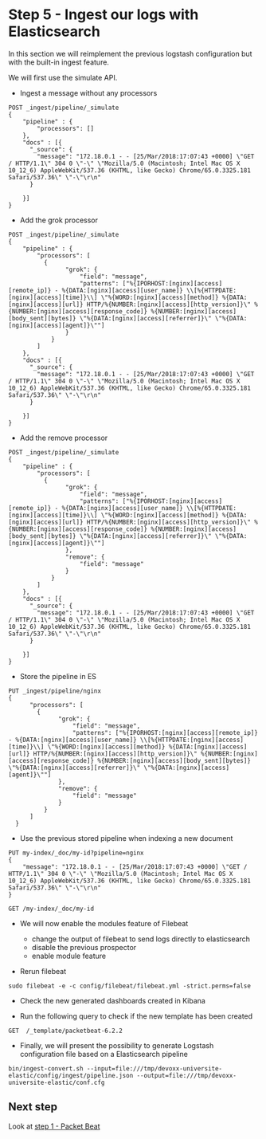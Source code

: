 # Step 5 - Ingest our logs with Elasticsearch

In this section we will reimplement the previous logstash configuration but with the built-in ingest feature.

We will first use the simulate API.

* Ingest a message without any processors

```shell
POST _ingest/pipeline/_simulate
{
    "pipeline" : {
        "processors": []
    },
    "docs" : [{
      "_source": {
        "message": "172.18.0.1 - - [25/Mar/2018:17:07:43 +0000] \"GET / HTTP/1.1\" 304 0 \"-\" \"Mozilla/5.0 (Macintosh; Intel Mac OS X 10_12_6) AppleWebKit/537.36 (KHTML, like Gecko) Chrome/65.0.3325.181 Safari/537.36\" \"-\"\r\n"
      }

    }]
}
```

* Add the grok processor

```shell
POST _ingest/pipeline/_simulate
{
    "pipeline" : {
        "processors": [
          {
                "grok": {
                    "field": "message",
                    "patterns": ["%{IPORHOST:[nginx][access][remote_ip]} - %{DATA:[nginx][access][user_name]} \\[%{HTTPDATE:[nginx][access][time]}\\] \"%{WORD:[nginx][access][method]} %{DATA:[nginx][access][url]} HTTP/%{NUMBER:[nginx][access][http_version]}\" %{NUMBER:[nginx][access][response_code]} %{NUMBER:[nginx][access][body_sent][bytes]} \"%{DATA:[nginx][access][referrer]}\" \"%{DATA:[nginx][access][agent]}\""]
                }
            }  
        ]
    },
    "docs" : [{
      "_source": {
        "message": "172.18.0.1 - - [25/Mar/2018:17:07:43 +0000] \"GET / HTTP/1.1\" 304 0 \"-\" \"Mozilla/5.0 (Macintosh; Intel Mac OS X 10_12_6) AppleWebKit/537.36 (KHTML, like Gecko) Chrome/65.0.3325.181 Safari/537.36\" \"-\"\r\n"
      }

    }]
}
```

* Add the remove processor

```shell
POST _ingest/pipeline/_simulate
{
    "pipeline" : {
        "processors": [
          {
                "grok": {
                    "field": "message",
                    "patterns": ["%{IPORHOST:[nginx][access][remote_ip]} - %{DATA:[nginx][access][user_name]} \\[%{HTTPDATE:[nginx][access][time]}\\] \"%{WORD:[nginx][access][method]} %{DATA:[nginx][access][url]} HTTP/%{NUMBER:[nginx][access][http_version]}\" %{NUMBER:[nginx][access][response_code]} %{NUMBER:[nginx][access][body_sent][bytes]} \"%{DATA:[nginx][access][referrer]}\" \"%{DATA:[nginx][access][agent]}\""]
                },
                "remove": {
                    "field": "message"
                }
            }  
        ]
    },
    "docs" : [{
      "_source": {
        "message": "172.18.0.1 - - [25/Mar/2018:17:07:43 +0000] \"GET / HTTP/1.1\" 304 0 \"-\" \"Mozilla/5.0 (Macintosh; Intel Mac OS X 10_12_6) AppleWebKit/537.36 (KHTML, like Gecko) Chrome/65.0.3325.181 Safari/537.36\" \"-\"\r\n"
      }

    }]
}
```

* Store the pipeline in ES

```shell
PUT _ingest/pipeline/nginx
{
      "processors": [
        {
              "grok": {
                  "field": "message",
                  "patterns": ["%{IPORHOST:[nginx][access][remote_ip]} - %{DATA:[nginx][access][user_name]} \\[%{HTTPDATE:[nginx][access][time]}\\] \"%{WORD:[nginx][access][method]} %{DATA:[nginx][access][url]} HTTP/%{NUMBER:[nginx][access][http_version]}\" %{NUMBER:[nginx][access][response_code]} %{NUMBER:[nginx][access][body_sent][bytes]} \"%{DATA:[nginx][access][referrer]}\" \"%{DATA:[nginx][access][agent]}\""]
              },
              "remove": {
                  "field": "message"
              }
          }  
      ]
  }
```

* Use the previous stored pipeline when indexing a new document

```shell
PUT my-index/_doc/my-id?pipeline=nginx
{
    "message": "172.18.0.1 - - [25/Mar/2018:17:07:43 +0000] \"GET / HTTP/1.1\" 304 0 \"-\" \"Mozilla/5.0 (Macintosh; Intel Mac OS X 10_12_6) AppleWebKit/537.36 (KHTML, like Gecko) Chrome/65.0.3325.181 Safari/537.36\" \"-\"\r\n"
}
```

```shell
GET /my-index/_doc/my-id
```

* We will now enable the modules feature of Filebeat

  * change the output of filebeat to send logs directly to elasticsearch
  * disable the previous prospector
  * enable module feature

* Rerun filebeat

```shell
sudo filebeat -e -c config/filebeat/filebeat.yml -strict.perms=false
```

* Check the new generated dashboards created in Kibana

* Run the following query to check if the new template has been created

```shell
GET  /_template/packetbeat-6.2.2
```

* Finally, we will present the possibility to generate Logstash configuration file based on a Elasticsearch pipeline

```shell
bin/ingest-convert.sh --input=file:///tmp/devoxx-universite-elastic/config/ingest/pipeline.json --output=file:///tmp/devoxx-universite-elastic/conf.cfg
```

## Next step

Look at [step 1 - Packet Beat](https://github.com/Gillespie59/devoxx-universite-elastic/tree/master/step1)
